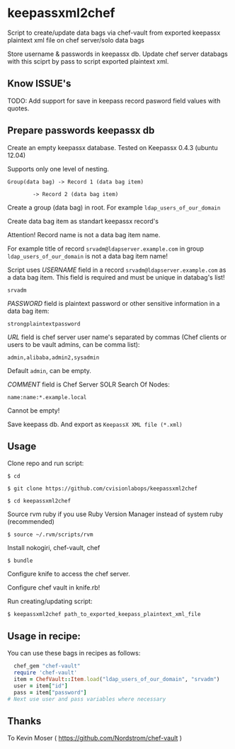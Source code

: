 keepassxml2chef
===============

Script to create/update data bags via chef-vault from exported keepassx plaintext xml file on chef server/solo data bags

Store username & passwords in keepassx db. Update chef server databags with this sciprt by pass to script exported plaintext xml.

## Know ISSUE's

TODO: Add support for save in keepass record pasword field values with quotes.

## Prepare passwords keepassx db

Create an empty keepassx database. Tested on Keepassx 0.4.3 (ubuntu 12.04)

Supports only one level of nesting.

```
Group(data bag)	-> Record 1 (data bag item)

		-> Record 2 (data bag item)
```

Create a group (data bag) in root. For example `ldap_users_of_our_domain`

Create data bag item as standart keepassx record's

Attention! Record name is not a data bag item name.

For example title of record `srvadm@ldapserver.example.com` in group `ldap_users_of_our_domain` is not a data bag item name!

Script uses *USERNAME* field in a record `srvadm@ldapserver.example.com` as a data bag item. This field is required and must be unique in databag's list!

`srvadm`

*PASSWORD* field is plaintext password or other sensitive information in a data bag item:

`strongplaintextpassword`


*URL* field is chef server user name's separated by commas (Chef clients or users to be vault admins, can be comma list):

`admin,alibaba,admin2,sysadmin`

Default `admin`, can be empty.


*COMMENT* field is Chef Server SOLR Search Of Nodes:

`name:name:*.example.local`

Cannot be empty!


Save keepass db. And export as `KeepassX XML file (*.xml)`

## Usage

Clone repo and run script:

`$ cd`

`$ git clone https://github.com/cvisionlabops/keepassxml2chef`

`$ cd keepassxml2chef`

Source rvm ruby if you use Ruby Version Manager instead of system ruby (recommended)

`$ source ~/.rvm/scripts/rvm`

Install nokogiri, chef-vault, chef

`$ bundle`

Configure knife to access the chef server.

Configure chef vault in knife.rb! 

Run creating/updating script:

`$ keepassxml2chef path_to_exported_keepass_plaintext_xml_file`


## Usage in recipe:

You can use these bags in recipes as follows:

```ruby
  chef_gem "chef-vault"
  require 'chef-vault'
  item = ChefVault::Item.load("ldap_users_of_our_domain", "srvadm")
  user = item["id"]
  pass = item["password"]
# Next use user and pass variables where necessary
```



## Thanks


To Kevin Moser ( https://github.com/Nordstrom/chef-vault )
